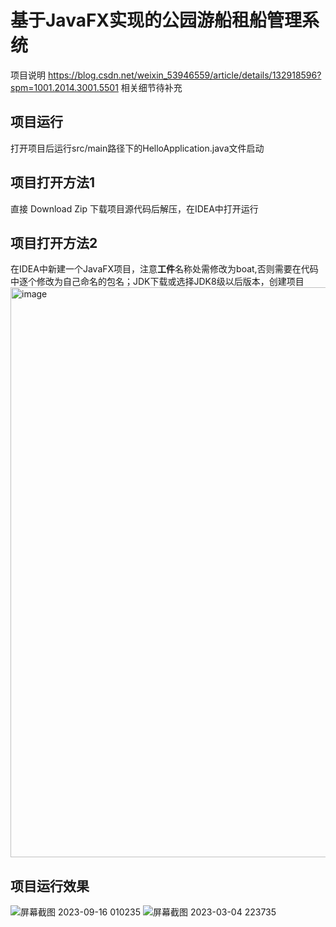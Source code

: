 # 基于JavaFX实现的公园游船租船管理系统

项目说明 https://blog.csdn.net/weixin_53946559/article/details/132918596?spm=1001.2014.3001.5501
相关细节待补充

## 项目运行
打开项目后运行src/main路径下的HelloApplication.java文件启动

## 项目打开方法1
直接 Download Zip 下载项目源代码后解压，在IDEA中打开运行

## 项目打开方法2
在IDEA中新建一个JavaFX项目，注意**工件**名称处需修改为boat,否则需要在代码中逐个修改为自己命名的包名；JDK下载或选择JDK8级以后版本，创建项目
<img width="912" alt="image" src="https://github.com/HeyDYF/Rent-Boat/assets/82710908/baa56222-1a40-4945-97e5-76a860bc3f55">

## 项目运行效果
![屏幕截图 2023-09-16 010235](https://github.com/HeyDYF/Rent-Boat/assets/82710908/52b47705-abcb-4667-ae9b-8354d2aee297)
![屏幕截图 2023-03-04 223735](https://github.com/HeyDYF/Rent-Boat/assets/82710908/88c04852-9a0a-48b5-a717-e001d3539bb3)
